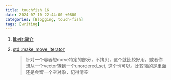 ```yaml
---
title: touchfish 16
date: 2024-07-10 22:44:00 +0800
categories: [Blogging, touch-fish]
tags: [writing]
---
```


1. [libvirt简介](https://www.cnblogs.com/YinJay/articles/17707811.html)

2. [std::make_move_iterator](https://en.cppreference.com/w/cpp/iterator/make_move_iterator)
    > 针对一个容器想move特定的部分，不拷贝，这个就比较好用。或者你想从一个vector转到一个unordered_set, 这个也可以。比较骚的是里面还是会留一个空对象，记得清空
